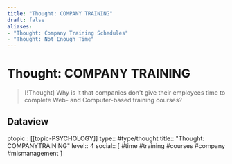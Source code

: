 ```yaml
---
title: "Thought: COMPANY TRAINING"
draft: false
aliases:
- "Thought: Company Training Schedules"
- "Thought: Not Enough Time"
---
```

# Thought: COMPANY TRAINING
> [!Thought]
> Why is it that companies don't give their employees time to complete Web- and Computer-based training courses?

## Dataview
ptopic:: [[topic-PSYCHOLOGY]]
type:: #type/thought
title:: "Thought: COMPANYTRAINING"
level:: 4
social:: [ #time #training #courses #company #mismanagement ]